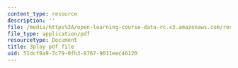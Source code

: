```yaml
---
content_type: resource
description: ''
file: /media/https%3A/open-learning-course-data-rc.s3.amazonaws.com/res-18-009-learn-differential-equations-up-close-with-gilbert-strang-and-cleve-moler-fall-2015/51dcf9a97c790fb387679611eec46120_E97SZm2ZrBo.pdf
file_type: application/pdf
resourcetype: Document
title: 3play pdf file
uid: 51dcf9a9-7c79-0fb3-8767-9611eec46120
---
```

